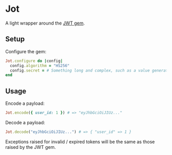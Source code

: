 # Jot

A light wrapper around the [JWT gem](https://github.com/jwt/ruby-jwt).

## Setup

Configure the gem:

```ruby
Jot.configure do |config|
  config.algorithm = "HS256"
  config.secret = # Something long and complex, such as a value generated by SecureRandom.hex(32)
end
```

## Usage

Encode a payload:

```ruby
Jot.encode({ user_id: 1 }) # => "eyJhbGciOiJIUz..."
```

Decode a payload:

```ruby
Jot.decode("eyJhbGciOiJIUz...") # => { "user_id" => 1 }
```

Exceptions raised for invalid / expired tokens will be the same as those raised by the JWT gem.
